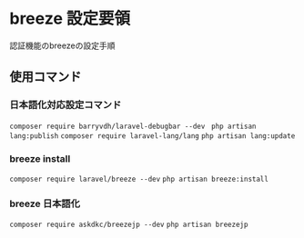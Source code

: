 # breeze 設定要領

認証機能のbreezeの設定手順

## 使用コマンド

### 日本語化対応設定コマンド

`composer require barryvdh/laravel-debugbar --dev`
` php artisan lang:publish`
`composer require laravel-lang/lang`
`php artisan lang:update`

### breeze install

`composer require laravel/breeze --dev`
`php artisan breeze:install`

### breeze 日本語化

`composer require askdkc/breezejp --dev`
`php artisan breezejp`

